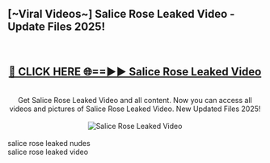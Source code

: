 <h2>[~Viral Videos~] Salice Rose Leaked Video - Update Files 2025!</h2>
<br>
<div align="center">
<h2><a href="https://betterlinks.top/A2PfLJ" rel="nofollow">🔴 CLICK HERE 🌐==►► Salice Rose Leaked Video</a></h2>
<br>
Get Salice Rose Leaked Video and all content. Now you can access all videos and pictures of Salice Rose Leaked Video. New Updated Files 2025!
<br>
<br>
<a href="https://betterlinks.top/A2PfLJ" rel="nofollow" data-target="animated-image.originalLink"><img src="https://i.ibb.co.com/WyWwxjT/player-gif2.gif" alt="Salice Rose Leaked Video" style="max-width: 100%; display: inline-block;" data-target="animated-image.originalImage"></a>
</div>
<br>
salice rose leaked nudes<br>
salice rose leaked video